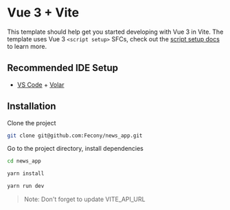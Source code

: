 # Vue 3 + Vite

This template should help get you started developing with Vue 3 in Vite. The template uses Vue 3 `<script setup>` SFCs,
check out the [script setup docs](https://v3.vuejs.org/api/sfc-script-setup.html#sfc-script-setup) to learn more.

## Recommended IDE Setup

- [VS Code](https://code.visualstudio.com/) + [Volar](https://marketplace.visualstudio.com/items?itemName=Vue.volar)

## Installation

Clone the project

```bash
git clone git@github.com:Fecony/news_app.git
```

Go to the project directory, install dependencies

```bash
cd news_app

yarn install

yarn run dev
```

> Note: Don't forget to update VITE_API_URL
> 